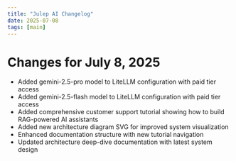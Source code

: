 ```yaml
---
title: "Julep AI Changelog"
date: 2025-07-08
tags: [main]
---
```


# Changes for July 8, 2025

- Added gemini-2.5-pro model to LiteLLM configuration with paid tier access
- Added gemini-2.5-flash model to LiteLLM configuration with paid tier access
- Added comprehensive customer support tutorial showing how to build RAG-powered AI assistants
- Added new architecture diagram SVG for improved system visualization
- Enhanced documentation structure with new tutorial navigation
- Updated architecture deep-dive documentation with latest system design